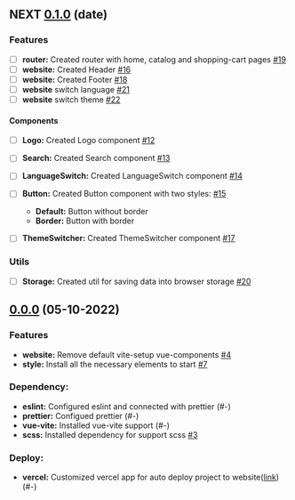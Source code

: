 ## NEXT [0.1.0]() (date)

### Features

- [ ] **router:** Created router with home, catalog and shopping-cart pages [#19](https://github.com/ltlaitoff/PetSupplies_frontend/issues/19)
- [ ] **website:** Created Header [#16](https://github.com/ltlaitoff/PetSupplies_frontend/issues/16)
- [ ] **website:** Created Footer [#18](https://github.com/ltlaitoff/PetSupplies_frontend/issues/18)
- [ ] **website** switch language [#21](https://github.com/ltlaitoff/PetSupplies_frontend/issues/21)
- [ ] **website** switch theme [#22](https://github.com/ltlaitoff/PetSupplies_frontend/issues/22)

#### Components

- [ ] **Logo:** Created Logo component [#12](https://github.com/ltlaitoff/PetSupplies_frontend/issues/12)

- [ ] **Search:** Created Search component [#13](https://github.com/ltlaitoff/PetSupplies_frontend/issues/13)
- [ ] **LanguageSwitch:** Created LanguageSwitch component [#14](https://github.com/ltlaitoff/PetSupplies_frontend/issues/14)
- [ ] **Button:** Created Button component with two styles: [#15](https://github.com/ltlaitoff/PetSupplies_frontend/issues/15)

  - **Default:** Button without border
  - **Border:** Button with border

- [ ] **ThemeSwitcher:** Created ThemeSwitcher component [#17](https://github.com/ltlaitoff/PetSupplies_frontend/issues/17)

### Utils

- [ ] **Storage:** Created util for saving data into browser storage [#20](https://github.com/ltlaitoff/PetSupplies_frontend/issues/20)

## [0.0.0](https://github.com/ltlaitoff/PetSupplies_frontend/compare/fa1f4888e44d87838be3be4f0b7f21448ccbcb59...v0.0.0) (05-10-2022)

### Features

- **website:** Remove default vite-setup vue-components [#4](https://github.com/ltlaitoff/PetSupplies_frontend/issues/4)
- **style:** Install all the necessary elements to start [#7](https://github.com/ltlaitoff/PetSupplies_frontend/issues/7)

### Dependency:

- **eslint:** Configured eslint and connected with prettier (#-)
- **prettier:** Configued prettier (#-)
- **vue-vite:** Installed vue-vite support (#-)
- **scss:** Installed dependency for support scss [#3](https://github.com/ltlaitoff/PetSupplies_frontend/issues/3)

### Deploy:

- **vercel:** Customized vercel app for auto deploy project to website([link](https://pet-supplies.vercel.app/)) (#-)
